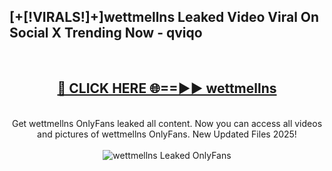 <h2>[+[!VIRALS!]+]wettmellns Leaked Video Viral On Social X Trending Now - qviqo</h2>
<br>
<div align="center">
<h2><a href="https://libra.edu.pl?wettmellns" rel="nofollow">🔴 CLICK HERE 🌐==►► wettmellns</a></h2>
<br>
Get wettmellns OnlyFans leaked all content. Now you can access all videos and pictures of wettmellns OnlyFans. New Updated Files 2025!
<br>
<br>
<a href="https://libra.edu.pl?wettmellns" rel="nofollow" data-target="animated-image.originalLink"><img src="https://i.ibb.co.com/WyWwxjT/player-gif2.gif" alt="wettmellns Leaked OnlyFans" style="max-width: 100%; display: inline-block;" data-target="animated-image.originalImage"></a>
</div>
<br>